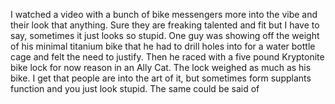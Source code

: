 I watched a video with a bunch of bike messengers more into the vibe and their look that anything. Sure they are freaking talented and fit but I have to say, sometimes it just looks so stupid. One guy was showing off the weight of his minimal titanium bike that he had to drill holes into for a water bottle cage and felt the need to justify. Then he raced with a five pound Kryptonite bike lock for now reason in an Ally Cat. The lock weighed as much as his bike. I get that people are into the art of it, but sometimes form supplants function and you just look stupid. The same could be said of 